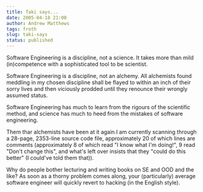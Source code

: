```yaml
---
title: Taki says...
date: 2005-04-18 21:00
author: Andrew Matthews
tags: froth
slug: taki-says
status: published
---
```


Software Engineering is a discipline, not a science. It takes more than mild (in)competence with a sophisticated tool to be scientist.

Software Engineering is a discipline, not an alchemy. All alchemists found meddling in my chosen discipline shall be flayed to within an inch of their sorry lives and then viciously prodded until they renounce their wrongly assumed status.

Software Engineering has much to learn from the rigours of the scientific method, and science has much to heed from the mistakes of software engineering.

Them thar alchemists have been at it again.I am currently scanning through a 28-page, 2353-line source code file, approximately 20 of which lines are comments (approximately 8 of which read "I know what I'm doing!", 9 read "Don't change this", and what's left over insists that they "could do this better" (I could've told them that)).

Why do people bother lecturing and writing books on SE and OOD and the like? As soon as a thorny problem comes along, your (particularly) average software engineer will quickly revert to hacking (in the English style).
